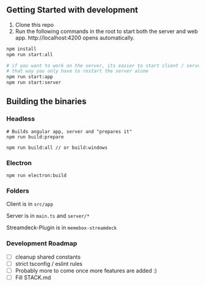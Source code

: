 
## Getting Started with development

1. Clone this repo
2. Run the following commands in the root to start both the server and web app.
   http://localhost:4200 opens automatically.

```sh
npm install
npm run start:all

# if you want to work on the server, its easier to start client / server separately
# that way you only have to restart the server alone
npm run start:app
npm run start:server
```

## Building the binaries

### Headless

```
# Builds angular app, server and "prepares it" 
npm run build:prepare

npm run build:all // or build:windows 
```

### Electron

```
npm run electron:build
```

### Folders
Client is in `src/app`

Server is in `main.ts` and `server/*`

Streamdeck-Plugin is in `memebox-streamdeck`

### Development Roadmap

- [ ] cleanup shared constants
- [ ] strict tsconfig / eslint rules
- [ ] Probably more to come once more features are added :)
- [ ] Fill STACK.md
